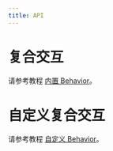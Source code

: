 ```yaml
---
title: API
---
```


# 复合交互
请参考教程 [内置 Behavior](/en/docs/manual/middle/states/defaultBehavior)。

# 自定义复合交互
请参考教程 [自定义 Behavior](/en/docs/manual/middle/states/custom-behavior)。